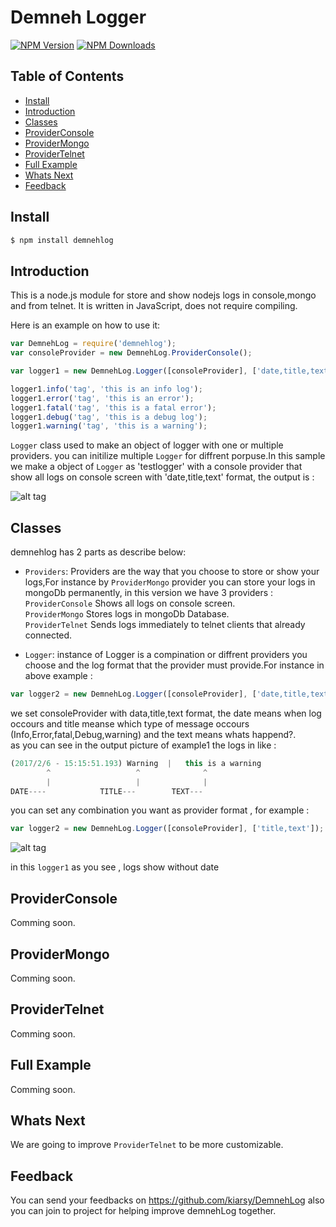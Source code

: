 # Demneh Logger

[![NPM Version][npm-image]][npm-url]
[![NPM Downloads][downloads-image]][downloads-url]

## Table of Contents

- [Install](#install)
- [Introduction](#introduction)
- [Classes](#classes)
- [ProviderConsole](#providerconsole)
- [ProviderMongo](#providermongo)
- [ProviderTelnet](#providertelnet)
- [Full Example](#full-example)
- [Whats Next](#whats-next)
- [Feedback](#feedback)

## Install

```sh
$ npm install demnehlog
```

## Introduction

This is a node.js module for store and show nodejs logs in console,mongo and from telnet. It is written in JavaScript, does not
require compiling.

Here is an example on how to use it:

```js
var DemnehLog = require('demnehlog');
var consoleProvider = new DemnehLog.ProviderConsole();

var logger1 = new DemnehLog.Logger([consoleProvider], ['date,title,text']);

logger1.info('tag', 'this is an info log');
logger1.error('tag', 'this is an error');
logger1.fatal('tag', 'this is a fatal error');
logger1.debug('tag', 'this is a debug log');
logger1.warning('tag', 'this is a warning');
```

`Logger` class used to make an object of logger with one or multiple providers.
you can initilize multiple `Logger` for diffrent porpuse.In this sample we make a object of `Logger` as 'testlogger' with a console provider that show all logs on console screen with 'date,title,text' format, the output is : 

![alt tag](https://raw.githubusercontent.com/kiarsy/MainLogger/master/example_output1.png)

## Classes

demnehlog has 2 parts as describe below:

* `Providers`: Providers are the way that you choose to store or show your logs,For instance by `ProviderMongo` provider you can store your logs in mongoDb permanently, in this version we have 3 providers :
</br>`ProviderConsole` Shows all logs on console screen.
</br>`ProviderMongo` Stores logs in mongoDb Database.
</br>`ProviderTelnet` Sends logs immediately to telnet clients that already connected.

* `Logger`: instance of Logger is a compination or diffrent providers you choose and the log format that the provider must provide.For instance in above example : 
```js
var logger2 = new DemnehLog.Logger([consoleProvider], ['date,title,text']);
```
we set consoleProvider with data,title,text format, the date means when log occours and title meanse which type of message occours (Info,Error,fatal,Debug,warning) and the text means whats happend?.<br/>
as you can see in the output picture of example1 the logs in like :
```js
(2017/2/6 - 15:15:51.193) Warning  |   this is a warning
        ^                   ^              ^
        |                   |              |
DATE----            TITLE---        TEXT---
```

you can set any combination you want as provider format , for example : 
```js
var logger2 = new DemnehLog.Logger([consoleProvider], ['title,text']);
```

![alt tag](https://raw.githubusercontent.com/kiarsy/MainLogger/master/example_output2.png)

in this `logger1` as you see , logs show without date

## ProviderConsole
Comming soon.

## ProviderMongo
Comming soon.

## ProviderTelnet
Comming soon.

## Full Example
Comming soon.

## Whats Next
We are going to improve `ProviderTelnet` to be more customizable.

## Feedback
You can send your feedbacks on https://github.com/kiarsy/DemnehLog also you can join to project for helping improve demnehLog together. 

[npm-image]: https://img.shields.io/npm/v/demnehlog.svg
[npm-url]: https://www.npmjs.com/package/demnehlog
[node-version-image]: https://img.shields.io/node/v/demnehlog.svg
[node-version-url]: https://nodejs.org/en/download/
[downloads-image]: https://img.shields.io/npm/dm/demnehlog.svg
[downloads-url]: https://npmjs.org/package/demnehlog

